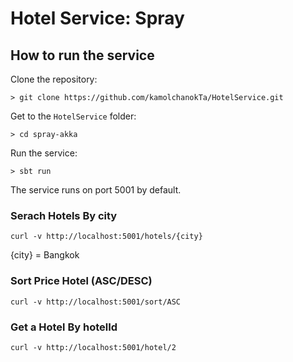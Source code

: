 # Hotel Service: Spray 

## How to run the service
Clone the repository:
```
> git clone https://github.com/kamolchanokTa/HotelService.git
```

Get to the `HotelService` folder:
```
> cd spray-akka
```

Run the service:
```
> sbt run
```

The service runs on port 5001 by default.

### Serach Hotels By city
```
curl -v http://localhost:5001/hotels/{city}
```
{city} = Bangkok

### Sort Price Hotel (ASC/DESC)
```
curl -v http://localhost:5001/sort/ASC
```

### Get a Hotel By hotelId
```
curl -v http://localhost:5001/hotel/2
```